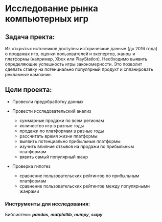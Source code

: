 # Исследование рынка компьютерных игр

## Задача пректа:

Из открытых источников доступны исторические данные (до 2016 года) о продажах игр, оценки пользователей и экспертов, жанры и платформы (например, Xbox или PlayStation). Необходимо выявить определяющие успешность игры закономерности. Это позволит сделать ставку на потенциально популярный продукт и спланировать рекламные кампании.

## Цели проекта:

- Провесли предобработку данных

- Провести исследовательский анализ

  - суммарные продажи по всем регионам
  - количество игр в разные годы
  - продажи по платформам в разные годы
  - рассчитать время жизни платформы
  - выявить потенциально прибыльные платформы
  - изучить влияние отзывов на продажи по прибыльным платформам
  - вявить самый популярный жанр

 - Проверка гипотез
   - сравнение пользовательских рейтингов по прибыльным платформам
   - сравнение пользовательских рейтингов между популярными жанрами

### Инструменты для исследования:

Библиотеки: ***pandas***, ***matplotlib***, ***numpy***,  ***scipy***